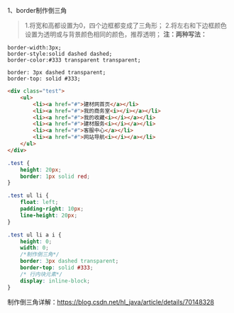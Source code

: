 1、border制作倒三角
> 1.将宽和高都设置为0，四个边框都变成了三角形；
> 2.将左右和下边框颜色设置为透明或与背景颜色相同的颜色，推荐透明；
> **注：两种写法：**
```
border-width:3px;
border-style:solid dashed dashed;
border-color:#333 transparent transparent;
```
```
border: 3px dashed transparent;
border-top: solid #333;
```
```html
<div class="test">
    <ul>
        <li><a href="#">建材网首页</a></li>
        <li><a href="#">我的商务室<i></i></a></li>
        <li><a href="#">我的收藏<i></i></a></li>
        <li><a href="#">建材服务<i></i></a></li>
        <li><a href="#">客服中心</a></li>
        <li><a href="#">网站导航<i></i></a></li>
    </ul>
</div>
```
```css
.test {
    height: 20px;
    border: 1px solid red;
}

.test ul li {
    float: left;
    padding-right: 10px;
    line-height: 20px;
}

.test ul li a i {
    height: 0;
    width: 0;
    /*制作倒三角*/
    border: 3px dashed transparent;
    border-top: solid #333;
    /* 行内块元素*/
    display: inline-block;
}
```

制作倒三角详解：https://blog.csdn.net/hl_java/article/details/70148328
